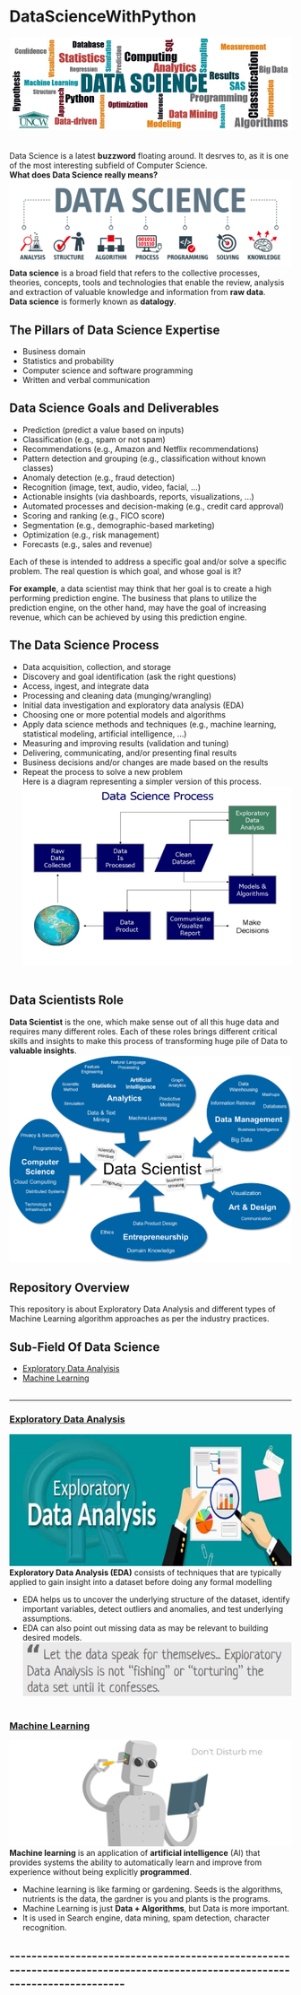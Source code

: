 # DataScienceWithPython
![image.jpg](images/data-science-banner.jpg)
<br><br><br>
Data Science is a latest __buzzword__ floating around. It desrves to, as it is one of the most interesting subfield of Computer Science.<br>
__What does Data Science really means?__<br>
![image.jpg](images/data_science_process.jpg)<br>
__Data science__ is a broad field that refers to the collective processes, theories, concepts, tools and technologies that enable the review, analysis and extraction of valuable knowledge and information from __raw data__.<br>
__Data science__ is formerly known as __datalogy__.<br>
## The Pillars of Data Science Expertise
- Business domain
- Statistics and probability
- Computer science and software programming
- Written and verbal communication <br>
## Data Science Goals and Deliverables
- Prediction (predict a value based on inputs)
- Classification (e.g., spam or not spam)
- Recommendations (e.g., Amazon and Netflix recommendations)
- Pattern detection and grouping (e.g., classification without known classes)
- Anomaly detection (e.g., fraud detection)
- Recognition (image, text, audio, video, facial, …)
- Actionable insights (via dashboards, reports, visualizations, …)
- Automated processes and decision-making (e.g., credit card approval)
- Scoring and ranking (e.g., FICO score)
- Segmentation (e.g., demographic-based marketing)
- Optimization (e.g., risk management)
- Forecasts (e.g., sales and revenue)<br>

Each of these is intended to address a specific goal and/or solve a specific problem. The real question is which goal, and whose goal is it?

__For example__, a data scientist may think that her goal is to create a high performing prediction engine. The business that plans to utilize the prediction engine, on the other hand, may have the goal of increasing revenue, which can be achieved by using this prediction engine.<br>
## The Data Science Process
- Data acquisition, collection, and storage
- Discovery and goal identification (ask the right questions)
- Access, ingest, and integrate data
- Processing and cleaning data (munging/wrangling)
- Initial data investigation and exploratory data analysis (EDA)
- Choosing one or more potential models and algorithms
- Apply data science methods and techniques (e.g., machine learning, statistical modeling, artificial intelligence, …)
- Measuring and improving results (validation and tuning)
- Delivering, communicating, and/or presenting final results
- Business decisions and/or changes are made based on the results
- Repeat the process to solve a new problem <br>
Here is a diagram representing a simpler version of this process.<br>
![image.jpg](images/DSP.jpg)<br><br>
## Data Scientists Role
__Data Scientist__ is the one, which make sense out of all this huge data and requires many different roles. Each of these roles brings different critical skills and insights to make this process of transforming huge pile of Data to __valuable insights__.
![image.png](images/SkillSet.png)<br>

## Repository Overview
This repository is about Exploratory Data Analysis and different types of Machine Learning algorithm approaches as per the industry practices.
## Sub-Field Of Data Science
- [Exploratory Data Analyisis](#section1)<br>
- [Machine Learning](#section2)<br><br>

___
<a id=section1></a>
### [Exploratory Data Analysis](./ExploratoryDataAnalysis)
![image.png](images/eda_image.jpg)<br>
__Exploratory Data Analysis (EDA)__ consists of techniques that are typically applied to gain insight into a dataset before doing any formal modelling<br>

- EDA helps us to uncover the underlying structure of the dataset, identify important variables, detect outliers and anomalies, and test underlying assumptions.
- EDA can also point out missing data as may be relevant to building desired models.<br>
![image.png](images/eda_quote.png)<br><br>

<a id=section2></a>
### [Machine Learning](./MachineLearning)
![image.png](images/machine_learning.png)<br>
__Machine learning__ is an application of __artificial intelligence__ (AI) that provides systems the ability to automatically learn and improve from experience without being explicitly __programmed__.<br>
- Machine learning is like farming or gardening. Seeds is the algorithms, nutrients is the data, the gardner is you and plants is the programs.
- Machine Learning is just __Data + Algorithms__, but Data is more important.
- It is used in Search engine, data mining, spam detection, character recognition. 

## --------------------------------------------------------------------------------------------------------------------------- ##
